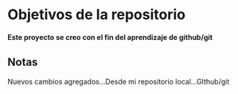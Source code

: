 # Objetivos de la repositorio

#### Este proyecto se creo con el fin del aprendizaje de github/git

## Notas

Nuevos cambios agregados...Desde mi repositorio local...GIthub/git
